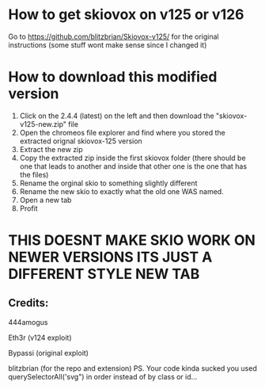 # How to get skiovox on v125 or v126 
Go to https://github.com/blitzbrian/Skiovox-v125/ for the original instructions (some stuff wont make sense since I changed it)

# How to download this modified version
1. Click on the 2.4.4 (latest) on the left and then download the "skiovox-v125-new.zip" file
2. Open the chromeos file explorer and find where you stored the extracted orignal skiovox-125 version
3. Extract the new zip
4. Copy the extracted zip inside the first skiovox folder (there should be one that leads to another and inside that other one is the one that has the files)
5. Rename the orginal skio to something slightly different
6. Rename the new skio to exactly what the old one WAS named.
7. Open a new tab
8. Profit

# THIS DOESNT MAKE SKIO WORK ON NEWER VERSIONS ITS JUST A DIFFERENT STYLE NEW TAB

## Credits:
444amogus

Eth3r (v124 exploit)

Bypassi (original exploit)

blitzbrian (for the repo and extension) PS. Your code kinda sucked you used querySelectorAll('svg") in order instead of by class or id...
